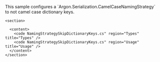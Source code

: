 <?xml version="1.0" encoding="utf-8"?>
<topic id="NamingStrategySkipDictionaryKeys" revisionNumber="1">
  <developerConceptualDocument xmlns="http://ddue.schemas.microsoft.com/authoring/2003/5" xmlns:xlink="http://www.w3.org/1999/xlink">This sample configures a `Argon.Serialization.CamelCaseNamingStrategy`
      to not camel case dictionary keys.

    <section>

      <content>
        <code NamingStrategySkipDictionaryKeys.cs" region="Types" title="Types" />
        <code NamingStrategySkipDictionaryKeys.cs" region="Usage" title="Usage" />
      </content>
    </section>